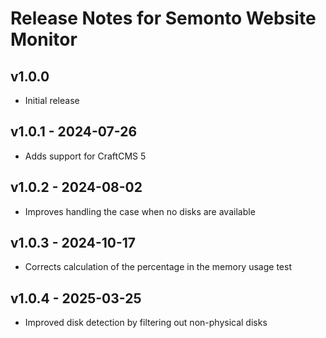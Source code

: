# Release Notes for Semonto Website Monitor

## v1.0.0
- Initial release

## v1.0.1 - 2024-07-26
- Adds support for CraftCMS 5

## v1.0.2 - 2024-08-02
- Improves handling the case when no disks are available

## v1.0.3 - 2024-10-17
- Corrects calculation of the percentage in the memory usage test

## v1.0.4 - 2025-03-25
- Improved disk detection by filtering out non-physical disks

